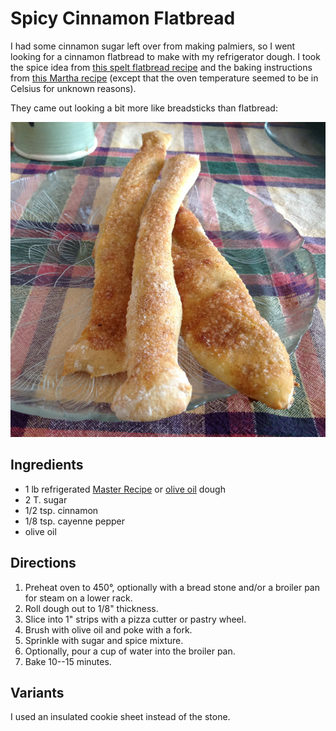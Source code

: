 [photographed]: ../indices/photographed.html

# Spicy Cinnamon Flatbread

I had some cinnamon sugar left over from making palmiers, so I went looking for a cinnamon flatbread to make with my refrigerator dough.  I took the spice idea from [this spelt flatbread recipe](http://www.food.com/recipe/cinnamon-flat-bread-156504) and the baking instructions from [this Martha recipe](http://www.marthastewart.com/349900/sweet-cinnamon-flatbread) (except that the oven temperature seemed to be in Celsius for unknown reasons).

They came out looking a bit more like breadsticks than flatbread:

![cinnamon breadsticks](../images/cinnamonBreadsticks.png)

## Ingredients

* 1 lb refrigerated [Master Recipe](../bread/master.md) or [olive oil](../bread/oliveOil.md) dough
* 2 T. sugar
* 1/2 tsp. cinnamon
* 1/8 tsp. cayenne pepper
* olive oil

## Directions

1. Preheat oven to 450°, optionally with a bread stone and/or a broiler pan for steam on a lower rack.
2. Roll dough out to 1/8" thickness.
3. Slice into 1" strips with a pizza cutter or pastry wheel.
4. Brush with olive oil and poke with a fork.
5. Sprinkle with sugar and spice mixture.
6. Optionally, pour a cup of water into the broiler pan.
7. Bake 10--15 minutes.

## Variants

I used an insulated cookie sheet instead of the stone.

